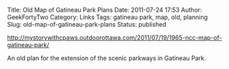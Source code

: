 Title: Old Map of Gatineau Park Plans
Date: 2011-07-24 17:53
Author: GeekFortyTwo
Category: Links
Tags: gatineau park, map, old, planning
Slug: old-map-of-gatineau-park-plans
Status: published

<http://mystorywithcpaws.outdoorottawa.com/2011/07/19/1965-ncc-map-of-gatineau-park/>

An old plan for the extension of the scenic parkways in Gatineau Park.
